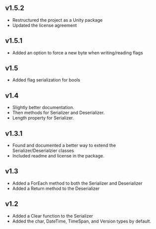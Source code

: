 ## v1.5.2
- Restructured the project as a Unity package
- Updated the license agreement

## v1.5.1
- Added an option to force a new byte when writing/reading flags

## v1.5
- Added flag serialization for bools

## v1.4
- Slightly better documentation.
- Then methods for Serializer and Deserializer.
- Length property for Serializer.

## v1.3.1
- Found and documented a better way to extend the Serializer/Deserialzier classes
- Included readme and license in the package.

## v1.3
- Added a ForEach method to both the Serializer and Deserializer
- Added a Return method to the Deserializer

## v1.2
- Added a Clear function to the Serializer
- Added the char, DateTime, TimeSpan, and Version types by default.